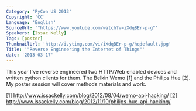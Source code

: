 ```yaml
---
Category: 'PyCon US 2013'
Copyright: 'CC'
Language: 'English'
SourceUrl: '"https://www.youtube.com/watch?v=iXdqBEr-p-g"'
Speakers: [Issac Kelly]
Tags: [poster]
ThumbnailUrl: 'http://i.ytimg.com/vi/iXdqBEr-p-g/hqdefault.jpg'
Title: '"Reverse Engineering the Internet of Things"'
date: '2013-03-17'
---
```

This year I've reverse engineered two HTTP/Web enabled devices and written python clients for them. The Belkin Wemo [1] and the Philips Hue [2]. My poster session will cover methods materials and work.

[1] http://www.issackelly.com/blog/2012/08/04/wemo-api-hacking/
[2] http://www.issackelly.com/blog/2012/11/10/philips-hue-api-hacking/
